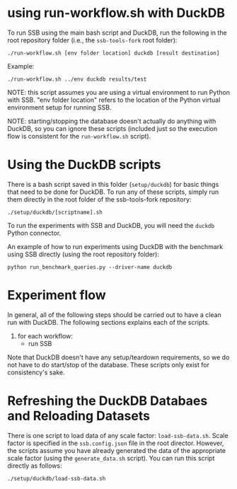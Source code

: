 # using run-workflow.sh with DuckDB
To run SSB using the main bash script and DuckDB, run the following in the root repository folder (i.e., the `ssb-tools-fork` root folder):
```
./run-workflow.sh [env folder location] duckdb [result destination]
```

Example:
```
./run-workflow.sh ../env duckdb results/test
```

NOTE: this script assumes you are using a virtual environment to run Python with SSB. "env folder location" refers to the location of the Python virtual environment setup for running SSB.

NOTE: starting/stopping the database doesn't actually do anything with DuckDB, so you can ignore these scripts (included just so the execution flow is consistent for the `run-workflow.sh` script).

# Using the DuckDB scripts
There is a bash script saved in this folder (`setup/duckdb`) for basic things that need to be done for DuckDB. To run any of these scripts, simply run them directly in the root folder of the ssb-tools-fork repository:
```
./setup/duckdb/[scriptname].sh
```

To run the experiments with SSB and DuckDB, you will need the `duckdb` Python connector.

An example of how to run experiments using DuckDB with the benchmark using SSB directly (using the root repository folder):
```
python run_benchmark_queries.py --driver-name duckdb
```

# Experiment flow
In general, all of the following steps should be carried out to have a clean run with DuckDB. The following sections explains each of the scripts.
1. for each workflow:
    * run SSB

Note that DuckDB doesn't have any setup/teardown requirements, so we do not have to do start/stop of the database. These scripts only exist for consistency's sake.

# Refreshing the DuckDB Databaes and Reloading Datasets
There is one script to load data of any scale factor: `load-ssb-data.sh`. Scale factor is specified in the `ssb.config.json` file in the root director. However, the scripts assume you have already generated the data of the appropriate scale factor (using the `generate_data.sh` script). You can run this script directly as follows:
```
./setup/duckdb/load-ssb-data.sh
```

